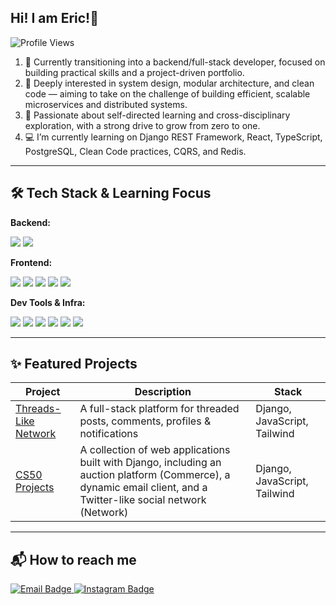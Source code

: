 ## Hi! I am Eric!👋
![Profile Views](https://visitor-badge.laobi.icu/badge?page_id=Skyrover1014.Skyrover1014)
1.	🎯 Currently transitioning into a backend/full-stack developer, focused on building practical skills and a project-driven portfolio.
2.	🧠 Deeply interested in system design, modular architecture, and clean code — aiming to take on the challenge of building efficient, scalable microservices and distributed systems.
3.	🌱 Passionate about self-directed learning and cross-disciplinary exploration, with a strong drive to grow from zero to one.
4.	💻 I’m currently learning on Django REST Framework, React, TypeScript, PostgreSQL, Clean Code practices, CQRS, and Redis.



---
## 🛠️ Tech Stack & Learning Focus

**Backend:**  
<p>
  <img src="https://img.shields.io/badge/Python-3776AB?style=for-the-badge&logo=python&logoColor=white"/>
  <img src="https://img.shields.io/badge/Django-092E20?style=for-the-badge&logo=django&logoColor=white"/>
</p>

**Frontend:**  
<p>
  <img src="https://img.shields.io/badge/React-20232A?style=for-the-badge&logo=react&logoColor=61DAFB"/>
  <img src="https://img.shields.io/badge/Vite-646CFF?style=for-the-badge&logo=vite&logoColor=white"/>
  <img src="https://img.shields.io/badge/Tailwind_CSS-38B2AC?style=for-the-badge&logo=tailwind-css&logoColor=white"/>
  <img src="https://img.shields.io/badge/JavaScript-F7DF1E?style=for-the-badge&logo=javascript&logoColor=black"/>
  <img src="https://img.shields.io/badge/TypeScript-3178C6?style=for-the-badge&logo=typescript&logoColor=white"/>
</p>

**Dev Tools & Infra:**  
<p>
  <img src="https://img.shields.io/badge/Poetry-60A5FA?style=for-the-badge&logo=python&logoColor=white"/>
  <img src="https://img.shields.io/badge/Git-F05032?style=for-the-badge&logo=git&logoColor=white"/>
  <img src="https://img.shields.io/badge/GitHub-181717?style=for-the-badge&logo=github&logoColor=white"/>
  <img src="https://img.shields.io/badge/Render-00979D?style=for-the-badge&logo=render&logoColor=white"/>
  <img src="https://img.shields.io/badge/VS%20Code-007ACC?style=for-the-badge&logo=visual-studio-code&logoColor=white"/>
  <img src="https://img.shields.io/badge/RESTful APIs-000000?style=for-the-badge&logo=fastapi&logoColor=white"/>
</p>

---
## ✨ Featured Projects

| Project | Description | Stack |
|--------|-------------|-------|
| [Threads-Like Network](https://github.com/你的帳號/Threads-like-Network) | A full-stack platform for threaded posts, comments, profiles & notifications | Django, JavaScript, Tailwind |
| [CS50 Projects](https://github.com/Skyrover1014/CS50-s-web-2020.git) | A collection of web applications built with Django, including an auction platform (Commerce), a dynamic email client, and a Twitter-like social network (Network) | Django, JavaScript, Tailwind |

---
## 📬 How to reach me

<p>
  <a href="mailto:weizhil312@gmail.com">
    <img src="https://img.shields.io/badge/Email-Contact-red?style=for-the-badge&logo=gmail&logoColor=white" alt="Email Badge"/>
  </a>
  
  <a href="https://instagram.com/ericliao8025" target="_blank">
    <img src="https://img.shields.io/badge/Instagram-@ericliao8025-E4405F?style=for-the-badge&logo=instagram&logoColor=white" alt="Instagram Badge"/>
  </a>
</p>

<!--
**Skyrover1014/Skyrover1014** is a ✨ _special_ ✨ repository because its `README.md` (this file) appears on your GitHub profile.

Here are some ideas to get you started:

- 🔭 I’m currently working on ...
- 🌱 I’m currently learning ...
- 👯 I’m looking to collaborate on ...
- 🤔 I’m looking for help with ...
- 💬 Ask me about ...
- 📫 How to reach me: ...
- 😄 Pronouns: ...
- ⚡ Fun fact: ...
-->
